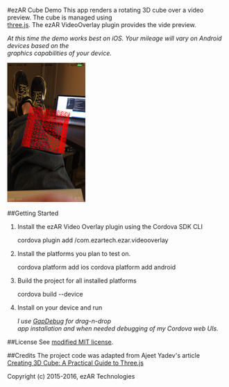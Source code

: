 #ezAR Cube Demo
This app renders a rotating 3D cube over a video preview. The cube is managed using  
[three.js](http://threejs.org/). The ezAR VideoOverlay plugin provides the vide preview.  
  
*At this time the demo works best on iOS. Your mileage will vary on Android devices based on the  
graphics capabilities of your device.* 
  
![screenshot](screenshot.png)


##Getting Started
1. Install the ezAR Video Overlay plugin using the Cordova SDK CLI

    cordova plugin add <path>/com.ezartech.ezar.videooverlay

2. Install the platforms you plan to test on.   

    cordova platform add ios
    cordova platform add android
    

3. Build the project for all installed platforms  

    cordova build --device

4. Install on your device and run  
  
    *I use [GapDebug](https://www.genuitec.com/products/gapdebug/) for drag-n-drop   
    app installation and when needed debugging of my Cordova web UIs.*
  
##License
See [modified MIT license](LICENSE).  
  
##Credits
The project code was adapted from Ajeet Yadev's article  
[Creating 3D Cube: A Practical Guide to Three.js](http://www.awwwards.com/creating-3d-cube-a-practical-guide-to-three-js-with-live-demo.html)  
  
Copyright (c) 2015-2016, ezAR Technologies